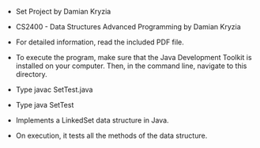 * Set Project by Damian Kryzia
* CS2400 - Data Structures Advanced Programming by Damian Kryzia
* For detailed information, read the included PDF file.

* To execute the program, make sure that the Java Development Toolkit is installed on your computer. Then, in the command line, navigate to this directory.
* Type javac SetTest.java
* Type java SetTest

* Implements a LinkedSet data structure in Java.
* On execution, it tests all the methods of the data structure.

